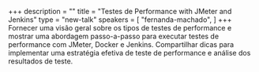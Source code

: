 +++
description = ""
title = "Testes de Performance with JMeter and Jenkins"
type = "new-talk"
speakers = [
        "fernanda-machado",
]
+++
Fornecer uma visão geral sobre os tipos de testes de performance e mostrar uma abordagem passo-a-passo para executar testes de performance com JMeter, Docker e Jenkins. Compartilhar dicas para implementar uma estratégia efetiva de teste de performance e análise dos resultados de teste.